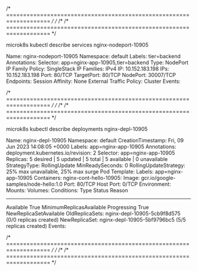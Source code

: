 /* =================================================================== */
/*
/*
/* =================================================================== */

microk8s kubectl describe services nginx-nodeport-10905

Name:                     nginx-nodeport-10905
Namespace:                default
Labels:                   tier=backend
Annotations:              <none>
Selector:                 app=nginx-app-10905,tier=backend
Type:                     NodePort
IP Family Policy:         SingleStack
IP Families:              IPv4
IP:                       10.152.183.198
IPs:                      10.152.183.198
Port:                     <unset>  80/TCP
TargetPort:               80/TCP
NodePort:                 <unset>  30007/TCP
Endpoints:                <none>
Session Affinity:         None
External Traffic Policy:  Cluster
Events:                   <none>


/* =================================================================== */
/*
/*
/* =================================================================== */



microk8s kubectl describe deployments nginx-depl-10905

Name:                   nginx-depl-10905
Namespace:              default
CreationTimestamp:      Fri, 09 Jun 2023 14:08:05 +0000
Labels:                 app=nginx-app-10905
Annotations:            deployment.kubernetes.io/revision: 2
Selector:               app=nginx-app-10905
Replicas:               5 desired | 5 updated | 5 total | 5 available | 0 unavailable
StrategyType:           RollingUpdate
MinReadySeconds:        0
RollingUpdateStrategy:  25% max unavailable, 25% max surge
Pod Template:
  Labels:  app=nginx-app-10905
  Containers:
   nginx-cont-hello-10905:
    Image:        gcr.io/google-samples/node-hello:1.0
    Port:         80/TCP
    Host Port:    0/TCP
    Environment:  <none>
    Mounts:       <none>
  Volumes:        <none>
Conditions:
  Type           Status  Reason
  ----           ------  ------
  Available      True    MinimumReplicasAvailable
  Progressing    True    NewReplicaSetAvailable
OldReplicaSets:  nginx-depl-10905-5cb9f8d575 (0/0 replicas created)
NewReplicaSet:   nginx-depl-10905-5bf9796bc5 (5/5 replicas created)
Events:          <none>

/* =================================================================== */
/*
/*
/* =================================================================== */

